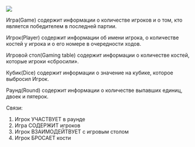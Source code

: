 ﻿![](image2.png)

Игра(Game) содержит информации о количестве игроков и о том, кто является победителем в последней партии.

Игрок(Player) содержит информации об имени игрока, о количестве костей у игрока и о его номере в очередности ходов.

Игровой стол(Gaming table) содержит информации о количестве костей, которые игроки «сбросили».

Кубик(Dice) содержит информации о значение на кубике, которое выбросил Игрок.

Раунд(Round) содержит информации о количестве выпавших единиц, двоек и пятерок.

Связи:

1. Игрок УЧАСТВУЕТ в раунде
1. Игра СОДЕРЖИТ игроков
1. Игрок ВЗАИМОДЕЙТВУЕТ с игровым столом
1. Игрок БРОСАЕТ кости
